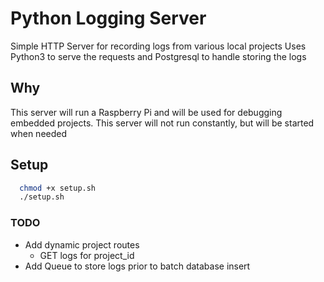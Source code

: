 # Python Logging Server

Simple HTTP Server for recording logs from various local projects
Uses Python3 to serve the requests and Postgresql to handle storing the logs

## Why
This server will run a Raspberry Pi and will be used for debugging
embedded projects.
This server will not run constantly, but will be started when needed

## Setup
```bash
  chmod +x setup.sh
  ./setup.sh
```

### TODO
* Add dynamic project routes
  * GET logs for project_id
* Add Queue to store logs prior to batch database insert
